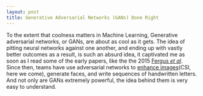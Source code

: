 ```yaml
---
layout: post
title: Generative Adversarial Networks (GANs) Done Right
---
```


To the extent that coolness matters in Machine Learning, Generative adversarial networks, or GANs, are about as cool as it gets. The idea of pitting neural networks against one another, and ending up with vastly better outcomes as a result, is such an absurd idea, it captivated me as soon as I read some of the early papers, like the the 2015 [Fergus *et al*](http://papers.nips.cc/paper/5773-deep-generative-image-models-using-a-laplacian-pyramid-of-adversarial-networks.pdf). Since then, teams have use adversarial networks to [enhance images](https://arxiv.org/pdf/1511.06434.pdf%C3%AF%C2%BC%E2%80%B0)(CSI, here we come), generate faces, and write sequences of handwritten letters. And not only are GANs extremely powerful, the idea behind them is very easy to understand.
